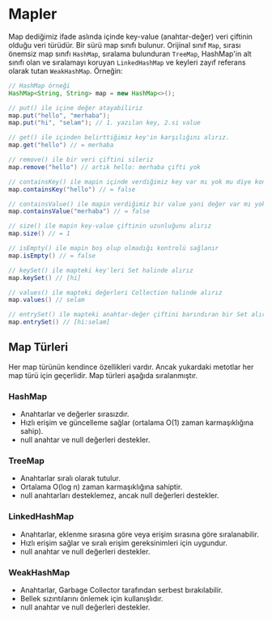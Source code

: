 # Mapler
Map dediğimiz ifade aslında içinde key-value (anahtar-değer) veri çiftinin olduğu veri türüdür. Bir sürü map sınıfı bulunur. Orijinal sınıf `Map`, sırası önemsiz map sınıfı `HashMap`, sıralama bulunduran `TreeMap`, HashMap'in alt sınıfı olan ve sıralamayı koruyan `LinkedHashMap` ve keyleri zayıf referans olarak tutan `WeakHashMap`. Örneğin:
```java
// HashMap örneği
HashMap<String, String> map = new HashMap<>();

// put() ile içine değer atayabiliriz
map.put("hello", "merhaba");
map.put("hi", "selam"); // 1. yazılan key, 2.si value

// get() ile içinden belirttiğimiz key'in karşılığını alırız.
map.get("hello") // = merhaba

// remove() ile bir veri çiftini sileriz
map.remove("hello") // artık hello: merhaba çifti yok

// containsKey() ile mapin içinde verdiğimiz key var mı yok mu diye kontrol ederiz.
map.containsKey("hello") // = false

// containsValue() ile mapin verdiğimiz bir value yani değer var mı yok mu diye kontrol ederiz
map.containsValue("merhaba") // = false

// size() ile mapin key-value çiftinin uzunluğunu alırız
map.size() // = 1

// isEmpty() ile mapin boş olup olmadığı kontrolü sağlanır
map.isEmpty() // = false

// keySet() ile mapteki key'leri Set halinde alırız
map.keySet() // [hi]

// values() ile mapteki değerleri Collection halinde alırız
map.values() // selam

// entrySet() ile mapteki anahtar-değer çiftini barındıran bir Set alırız
map.entrySet() // [hi:selam]
```
## Map Türleri
Her map türünün kendince özellikleri vardır. Ancak yukardaki metotlar her map türü için geçerlidir. Map türleri aşağıda sıralanmıştır.
### HashMap
- Anahtarlar ve değerler sırasızdır.
- Hızlı erişim ve güncelleme sağlar (ortalama O(1) zaman karmaşıklığına sahip).
- null anahtar ve null değerleri destekler.

### TreeMap
- Anahtarlar sıralı olarak tutulur.
- Ortalama O(log n) zaman karmaşıklığına sahiptir.
- null anahtarları desteklemez, ancak null değerleri destekler.

### LinkedHashMap
- Anahtarlar, eklenme sırasına göre veya erişim sırasına göre sıralanabilir.
- Hızlı erişim sağlar ve sıralı erişim gereksinimleri için uygundur.
- null anahtar ve null değerleri destekler.

### WeakHashMap
- Anahtarlar, Garbage Collector tarafından serbest bırakılabilir.
- Bellek sızıntılarını önlemek için kullanışlıdır.
- null anahtar ve null değerleri destekler.